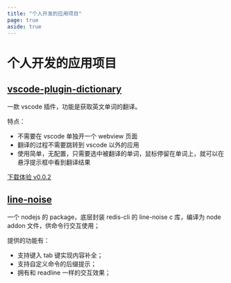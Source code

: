 ```yaml
---
title: "个人开发的应用项目"
page: true
aside: true
---
```


# 个人开发的应用项目

## [vscode-plugin-dictionary](https://github.com/zhangzhuang15/JasonPackages/tree/dev/packages/vscode-plugin-dictionary)

一款 vscode 插件，功能是获取英文单词的翻译。

特点：

- 不需要在 vscode 单独开一个 webview 页面
- 翻译的过程不需要跳转到 vscode 以外的应用
- 使用简单，无配置，只需要选中被翻译的单词，鼠标停留在单词上，就可以在悬浮提示框中看到翻译结果

[下载体验 v0.0.2](https://github.com/zhangzhuang15/JasonPackages/releases/tag/vscode-plugin-dictionary-v0.0.2)

## [line-noise](https://github.com/zhangzhuang15/JasonPackages/tree/dev/packages/line-noise)

一个 nodejs 的 package，底层封装 redis-cli 的 line-noise c 库，编译为 node addon 文件，供命令行交互使用；

提供的功能有：

- 支持键入 tab 键实现内容补全；
- 支持自定义命令的后缀提示；
- 拥有和 readline 一样的交互效果；

<Giscus />
